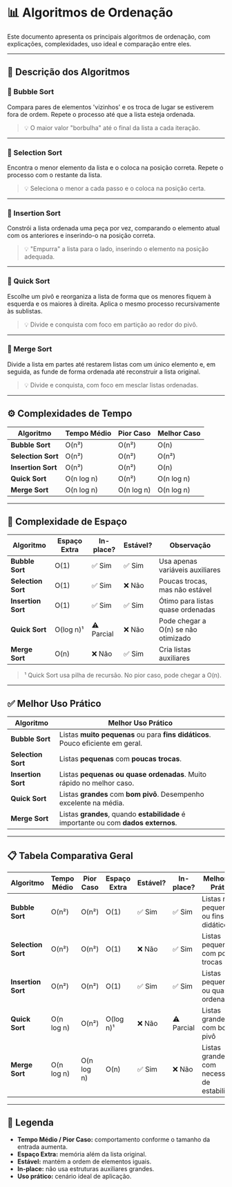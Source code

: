 # 📊 **Algoritmos de Ordenação**

Este documento apresenta os principais algoritmos de ordenação, com explicações, complexidades, uso ideal e comparação entre eles.

---

## 🔹 Descrição dos Algoritmos

### 🔸 Bubble Sort
Compara pares de elementos 'vizinhos' e os troca de lugar se estiverem fora de ordem. Repete o processo até que a lista esteja ordenada.

> 💡 O maior valor "borbulha" até o final da lista a cada iteração.

---

### 🔸 Selection Sort
Encontra o menor elemento da lista e o coloca na posição correta. Repete o processo com o restante da lista.

> 💡 Seleciona o menor a cada passo e o coloca na posição certa.

---

### 🔸 Insertion Sort
Constrói a lista ordenada uma peça por vez, comparando o elemento atual com os anteriores e inserindo-o na posição correta.

> 💡 "Empurra" a lista para o lado, inserindo o elemento na posição adequada.

---

### 🔸 Quick Sort
Escolhe um pivô e reorganiza a lista de forma que os menores fiquem à esquerda e os maiores à direita. Aplica o mesmo processo recursivamente às sublistas.

> 💡 Divide e conquista com foco em partição ao redor do pivô.

---

### 🔸 Merge Sort
Divide a lista em partes até restarem listas com um único elemento e, em seguida, as funde de forma ordenada até reconstruir a lista original.

> 💡 Divide e conquista, com foco em mesclar listas ordenadas.

---

## ⚙️ Complexidades de Tempo

| Algoritmo         | Tempo Médio     | Pior Caso       | Melhor Caso     |
|-------------------|------------------|------------------|------------------|
| **Bubble Sort**    | O(n²)            | O(n²)            | O(n)             |
| **Selection Sort** | O(n²)            | O(n²)            | O(n²)            |
| **Insertion Sort** | O(n²)            | O(n²)            | O(n)             |
| **Quick Sort**     | O(n log n)       | O(n²)            | O(n log n)       |
| **Merge Sort**     | O(n log n)       | O(n log n)       | O(n log n)       |

---

## 🧠 Complexidade de Espaço

| Algoritmo         | Espaço Extra | In-place? | Estável? | Observação |
|-------------------|--------------|-----------|----------|------------|
| **Bubble Sort**    | O(1)         | ✅ Sim    | ✅ Sim   | Usa apenas variáveis auxiliares |
| **Selection Sort** | O(1)         | ✅ Sim    | ❌ Não   | Poucas trocas, mas não estável |
| **Insertion Sort** | O(1)         | ✅ Sim    | ✅ Sim   | Ótimo para listas quase ordenadas |
| **Quick Sort**     | O(log n)¹    | ⚠️ Parcial| ❌ Não   | Pode chegar a O(n) se não otimizado |
| **Merge Sort**     | O(n)         | ❌ Não    | ✅ Sim   | Cria listas auxiliares |

> ¹ Quick Sort usa pilha de recursão. No pior caso, pode chegar a O(n).

---

## ✅ Melhor Uso Prático

| Algoritmo         | Melhor Uso Prático                                                                 |
|-------------------|-------------------------------------------------------------------------------------|
| **Bubble Sort**    | Listas **muito pequenas** ou para **fins didáticos**. Pouco eficiente em geral.    |
| **Selection Sort** | Listas **pequenas** com **poucas trocas**.                                         |
| **Insertion Sort** | Listas **pequenas ou quase ordenadas**. Muito rápido no melhor caso.               |
| **Quick Sort**     | Listas **grandes** com **bom pivô**. Desempenho excelente na média.                |
| **Merge Sort**     | Listas **grandes**, quando **estabilidade** é importante ou com **dados externos**.|

---

## 📋 Tabela Comparativa Geral

| Algoritmo         | Tempo Médio | Pior Caso | Espaço Extra | Estável? | In-place? | Melhor Uso Prático                      |
|-------------------|-------------|-----------|---------------|----------|-----------|------------------------------------------|
| **Bubble Sort**    | O(n²)       | O(n²)     | O(1)          | ✅ Sim   | ✅ Sim    | Listas muito pequenas ou fins didáticos  |
| **Selection Sort** | O(n²)       | O(n²)     | O(1)          | ❌ Não   | ✅ Sim    | Listas pequenas com poucas trocas        |
| **Insertion Sort** | O(n²)       | O(n²)     | O(1)          | ✅ Sim   | ✅ Sim    | Listas pequenas ou quase ordenadas       |
| **Quick Sort**     | O(n log n)  | O(n²)     | O(log n)¹     | ❌ Não   | ⚠️ Parcial| Listas grandes com bom pivô              |
| **Merge Sort**     | O(n log n)  | O(n log n)| O(n)          | ✅ Sim   | ❌ Não    | Listas grandes com necessidade de estabilidade |

---

## 📌 Legenda

- **Tempo Médio / Pior Caso:** comportamento conforme o tamanho da entrada aumenta.
- **Espaço Extra:** memória além da lista original.
- **Estável:** mantém a ordem de elementos iguais.
- **In-place:** não usa estruturas auxiliares grandes.
- **Uso prático:** cenário ideal de aplicação.

